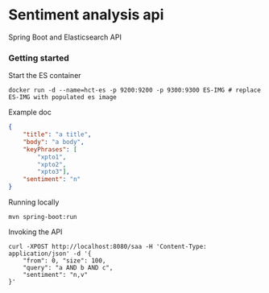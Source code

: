 # Sentiment analysis api

Spring Boot and Elasticsearch API


### Getting started

Start the ES container

```
docker run -d --name=hct-es -p 9200:9200 -p 9300:9300 ES-IMG # replace ES-IMG with populated es image
```

Example doc

```json
{
    "title": "a title",
    "body": "a body",
    "keyPhrases": [
        "xpto1",
        "xpto2",
        "xpto3"],
    "sentiment": "n"
}
```

Running locally

```
mvn spring-boot:run
```

Invoking the API

```
curl -XPOST http://localhost:8080/saa -H 'Content-Type: application/json' -d '{
    "from": 0, "size": 100,
    "query": "a AND b AND c",
    "sentiment": "n,v"
}'
```
